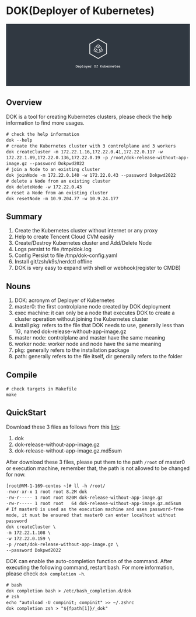 # DOK(Deployer of Kubernetes)

![logo](logo.png)

## Overview

DOK is a tool for creating Kubernetes clusters, please check the help information to find more usages.

```shell
# check the help information
dok --help
# create the Kubernetes cluster with 3 controlplane and 3 workers
dok createCluster -m 172.22.1.16,172.22.0.41,172.22.0.117 -w 172.22.1.89,172.22.0.136,172.22.0.19 -p /root/dok-release-without-app-image.gz --password Dokpwd2022
# join a Node to an existing cluster
dok joinNode -m 172.22.0.140 -w 172.22.0.43 --password Dokpwd2022
# delete a Node from an existing cluster
dok deleteNode -w 172.22.0.43
# reset a Node from an existing cluster
dok resetNode -m 10.9.204.77 -w 10.9.24.177
```

## Summary

1. Create the Kubernetes cluster without internet or any proxy
2. Help to create Tencent Cloud CVM easily
3. Create/Destroy Kubernetes cluster and Add/Delete Node
4. Logs persist to file /tmp/dok.log
5. Config Persist to file /tmp/dok-config.yaml
6. Install git/zsh/k9s/nerdctl offline
7. DOK is very easy to expand with shell or webhook(register to CMDB)

## Nouns

1. DOK: acronym of Deployer of Kubernetes
2. master0: the first controlplane node created by DOK deployment
3. exec machine: it can only be a node that executes DOK to create a cluster operation without joining the Kubernetes cluster
4. install pkg: refers to the file that DOK needs to use, generally less than 1G, named dok-release-without-app-image.gz
5. master node: controlplane and master have the same meaning
6. worker node: worker node and node have the same meaning
7. pkg: generally refers to the installation package
8. path: generally refers to the file itself, dir generally refers to the folder

## Compile

````shell
# check targets in Makefile
make
````

## QuickStart

Download these 3 files as follows from this [link](https://share.weiyun.com/dEhCj0UZ):

1. dok
2. dok-release-without-app-image.gz
3. dok-release-without-app-image.gz.md5sum

After download these 3 files, please put them to the path `/root` of master0 or execution machine, remember that, the path is not allowed to be changed for now.

```shell
[root@VM-1-169-centos ~]# ll -h /root/
-rwxr-xr-x 1 root root 8.2M dok
-rw-r----- 1 root root 820M dok-release-without-app-image.gz
-rw-r----- 1 root root   64 dok-release-without-app-image.gz.md5sum
# If master0 is used as the execution machine and uses password-free mode, it must be ensured that master0 can enter localhost without password
dok createCluster \
-m 172.22.1.108 \
-w 172.22.0.159 \
-p /root/dok-release-without-app-image.gz \
--password Dokpwd2022
```

DOK can enable the auto-completion function of the command. After executing the following command, restart bash. For more information, please check `dok completion -h`.

```shell
# bash
dok completion bash > /etc/bash_completion.d/dok
# zsh
echo "autoload -U compinit; compinit" >> ~/.zshrc
dok completion zsh > "${fpath[1]}/_dok"
```
